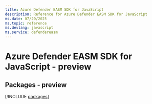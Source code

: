 ```yaml
---
title: Azure Defender EASM SDK for JavaScript
description: Reference for Azure Defender EASM SDK for JavaScript
ms.date: 07/29/2025
ms.topic: reference
ms.devlang: javascript
ms.service: defendereasm
---
```

# Azure Defender EASM SDK for JavaScript - preview
## Packages - preview
[!INCLUDE [packages](defender-easm-index.md)]